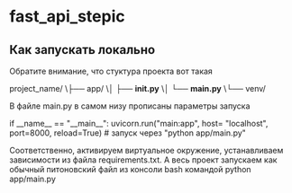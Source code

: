 # fast_api_stepic

## Как запускать локально

Обратите внимание, что стуктура проекта вот такая

project_name/
\\├── app/
\\│ ├── **init.py**
\\│ └── **main.py**
\\└── venv/

В файле main.py в самом низу прописаны параметры запуска

if \_\_name\_\_ == "\_\_main\_\_":
uvicorn.run("main:app", host= "localhost", port=8000, reload=True)
\# запуск через "python app/main.py"

Соответственно, активируем виртуальное окружение, устанавливаем зависимости из файла requirements.txt.
А весь проект запускаем как обычный питоновский файл из консоли bash командой python app/main.py
